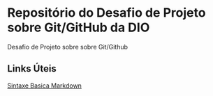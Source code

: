 # Repositório do Desafio de Projeto sobre Git/GitHub da DIO
Desafio de Projeto sobre sobre Git/Github

## Links Úteis
[Sintaxe Basica Markdown](https://www.markdownguide.org/basic-syntax/)
